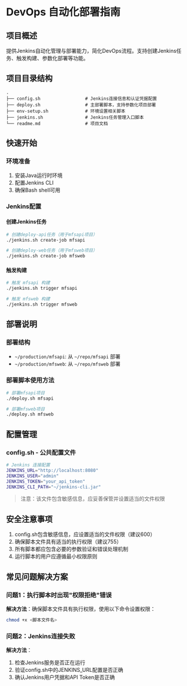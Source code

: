 # DevOps 自动化部署指南

## 项目概述

提供Jenkins自动化管理与部署能力，简化DevOps流程。支持创建Jenkins任务、触发构建、参数化部署等功能。

## 项目目录结构

```
.
├── config.sh                 # Jenkins连接信息和认证凭据配置
├── deploy.sh                 # 主部署脚本，支持参数化项目部署
├── env-setup.sh              # 环境设置相关脚本
├── jenkins.sh                # Jenkins任务管理入口脚本
└── readme.md                 # 项目文档
```

## 快速开始

### 环境准备
1. 安装Java运行时环境
2. 配置Jenkins CLI
3. 确保Bash shell可用

### Jenkins配置

#### 创建Jenkins任务
```bash
# 创建deploy-api任务（用于mfsapi项目）
./jenkins.sh create-job mfsapi

# 创建deploy-web任务（用于mfsweb项目）
./jenkins.sh create-job mfsweb
```

#### 触发构建
```bash
# 触发 mfsapi 构建
./jenkins.sh trigger mfsapi

# 触发 mfsweb 构建
./jenkins.sh trigger mfsweb
```

## 部署说明

### 部署结构
- `~/production/mfsapi`: 从 `~/repo/mfsapi` 部署
- `~/production/mfsweb`: 从 `~/repo/mfsweb` 部署

### 部署脚本使用方法
```bash
# 部署mfsapi项目
./deploy.sh mfsapi

# 部署mfsweb项目
./deploy.sh mfsweb
```

## 配置管理

### config.sh - 公共配置文件

```bash
# Jenkins 连接配置
JENKINS_URL="http://localhost:8080"
JENKINS_USER="admin"
JENKINS_TOKEN="your_api_token"
JENKINS_CLI_PATH="~/jenkins-cli.jar"
```

> 注意：该文件包含敏感信息，应妥善保管并设置适当的文件权限

## 安全注意事项
1. config.sh包含敏感信息，应设置适当的文件权限（建议600）
2. 确保脚本文件具有适当的执行权限（建议755）
3. 所有脚本都应包含必要的参数验证和错误处理机制
4. 运行脚本的用户应遵循最小权限原则

## 常见问题解决方案

### 问题1：执行脚本时出现"权限拒绝"错误
**解决方法**：确保脚本文件具有执行权限，使用以下命令设置权限：
```bash
chmod +x <脚本文件名>
```

### 问题2：Jenkins连接失败
**解决方法**：
1. 检查Jenkins服务是否正在运行
2. 验证config.sh中的JENKINS_URL配置是否正确
3. 确认Jenkins用户凭据和API Token是否正确